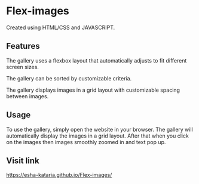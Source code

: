 # Flex-images
Created using HTML/CSS and JAVASCRIPT.

## Features
The gallery uses a flexbox layout that automatically adjusts to fit different screen sizes.

The gallery can be sorted by customizable criteria.

The gallery displays images in a grid layout with customizable spacing between images.

## Usage
To use the gallery, simply open the website in your browser. The gallery will automatically display the images in a grid layout. After that when you click on the images then images smoothly zoomed in and text pop up.

## Visit link
https://esha-kataria.github.io/Flex-images/
